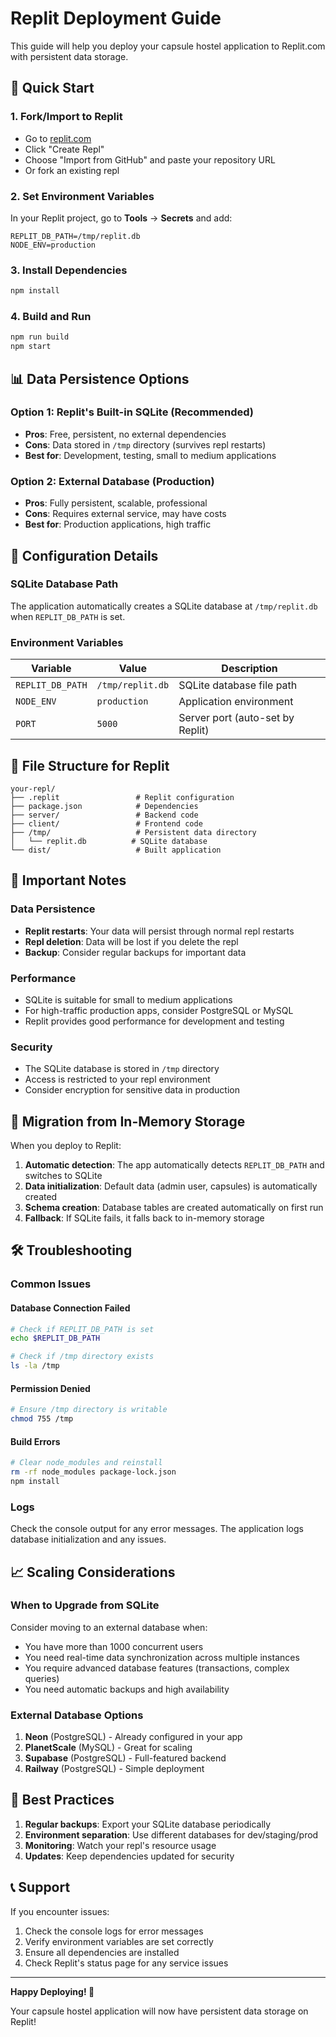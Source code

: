# Replit Deployment Guide

This guide will help you deploy your capsule hostel application to Replit.com with persistent data storage.

## 🚀 Quick Start

### 1. Fork/Import to Replit
- Go to [replit.com](https://replit.com)
- Click "Create Repl"
- Choose "Import from GitHub" and paste your repository URL
- Or fork an existing repl

### 2. Set Environment Variables
In your Replit project, go to **Tools** → **Secrets** and add:

```
REPLIT_DB_PATH=/tmp/replit.db
NODE_ENV=production
```

### 3. Install Dependencies
```bash
npm install
```

### 4. Build and Run
```bash
npm run build
npm start
```

## 📊 Data Persistence Options

### Option 1: Replit's Built-in SQLite (Recommended)
- **Pros**: Free, persistent, no external dependencies
- **Cons**: Data stored in `/tmp` directory (survives repl restarts)
- **Best for**: Development, testing, small to medium applications

### Option 2: External Database (Production)
- **Pros**: Fully persistent, scalable, professional
- **Cons**: Requires external service, may have costs
- **Best for**: Production applications, high traffic

## 🔧 Configuration Details

### SQLite Database Path
The application automatically creates a SQLite database at `/tmp/replit.db` when `REPLIT_DB_PATH` is set.

### Environment Variables
| Variable | Value | Description |
|----------|-------|-------------|
| `REPLIT_DB_PATH` | `/tmp/replit.db` | SQLite database file path |
| `NODE_ENV` | `production` | Application environment |
| `PORT` | `5000` | Server port (auto-set by Replit) |

## 📁 File Structure for Replit

```
your-repl/
├── .replit                 # Replit configuration
├── package.json            # Dependencies
├── server/                 # Backend code
├── client/                 # Frontend code
├── /tmp/                   # Persistent data directory
│   └── replit.db          # SQLite database
└── dist/                   # Built application
```

## 🚨 Important Notes

### Data Persistence
- **Replit restarts**: Your data will persist through normal repl restarts
- **Repl deletion**: Data will be lost if you delete the repl
- **Backup**: Consider regular backups for important data

### Performance
- SQLite is suitable for small to medium applications
- For high-traffic production apps, consider PostgreSQL or MySQL
- Replit provides good performance for development and testing

### Security
- The SQLite database is stored in `/tmp` directory
- Access is restricted to your repl environment
- Consider encryption for sensitive data in production

## 🔄 Migration from In-Memory Storage

When you deploy to Replit:

1. **Automatic detection**: The app automatically detects `REPLIT_DB_PATH` and switches to SQLite
2. **Data initialization**: Default data (admin user, capsules) is automatically created
3. **Schema creation**: Database tables are created automatically on first run
4. **Fallback**: If SQLite fails, it falls back to in-memory storage

## 🛠️ Troubleshooting

### Common Issues

#### Database Connection Failed
```bash
# Check if REPLIT_DB_PATH is set
echo $REPLIT_DB_PATH

# Check if /tmp directory exists
ls -la /tmp
```

#### Permission Denied
```bash
# Ensure /tmp directory is writable
chmod 755 /tmp
```

#### Build Errors
```bash
# Clear node_modules and reinstall
rm -rf node_modules package-lock.json
npm install
```

### Logs
Check the console output for any error messages. The application logs database initialization and any issues.

## 📈 Scaling Considerations

### When to Upgrade from SQLite

Consider moving to an external database when:
- You have more than 1000 concurrent users
- You need real-time data synchronization across multiple instances
- You require advanced database features (transactions, complex queries)
- You need automatic backups and high availability

### External Database Options
1. **Neon** (PostgreSQL) - Already configured in your app
2. **PlanetScale** (MySQL) - Great for scaling
3. **Supabase** (PostgreSQL) - Full-featured backend
4. **Railway** (PostgreSQL) - Simple deployment

## 🎯 Best Practices

1. **Regular backups**: Export your SQLite database periodically
2. **Environment separation**: Use different databases for dev/staging/prod
3. **Monitoring**: Watch your repl's resource usage
4. **Updates**: Keep dependencies updated for security

## 📞 Support

If you encounter issues:
1. Check the console logs for error messages
2. Verify environment variables are set correctly
3. Ensure all dependencies are installed
4. Check Replit's status page for any service issues

---

**Happy Deploying! 🚀**

Your capsule hostel application will now have persistent data storage on Replit!